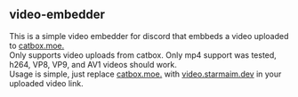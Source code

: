 ## video-embedder

<p>This is a simple video embedder for discord that embbeds a video uploaded to <a href="https://catbox.moe">catbox.moe.</a><br /> 
Only supports video uploads from catbox. Only mp4 support was tested, h264, VP8, VP9, and AV1 videos should work.<br /> 
Usage is simple, just replace <a href="https://catbox.moe">catbox.moe.</a> with <a href="htttps://video.starmain.dev">video.starmaim.dev</a>
in your uploaded video link.</p>
